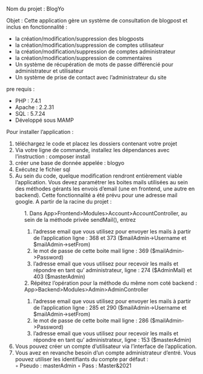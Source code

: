 Nom du projet : BlogYo <br/>

Objet : Cette application gère un système de consultation de blogpost et inclus en fonctionnalité :<br/>

<ul>
    <li> la création/modification/suppression des blogposts</li>
    <li> la création/modification/suppression de comptes utilisateur</li>
    <li> la création/modification/suppression de comptes administrateur</li>
    <li> la création/modification/suppression de commentaires</li>
    <li> Un système de récupération de mots de passe différencié pour administrateur et utilisateur</li>
    <li> Un système de prise de contact avec l’administrateur du site</li>
</ul>

pre requis :<br/>

<ul>
    <li> PHP : 7.4.1</li>
    <li> Apache : 2.2.31 </li>
    <li> SQL : 5.7.24 </li>
    <li> Développé sous MAMP </li>
</ul>

Pour installer l’application :<br/>

<ol>    
    <li>téléchargez le code et placez les dossiers contenant votre projet</li>
    <li>Via votre ligne de commande, installez les dépendances avec l’instruction : composer install</li>
    <li>créer une base de donnée appelée : blogyo</li>
    <li>Exécutez le fichier sql </li>
    <li>Au sein du code, quelque modification rendront entièrement viable l’application. Vous devez paramétrer les boites mails utilisées au sein des méthodes gérants les envois d’email (une en frontend, une autre en backend). Cette fonctionnalité a été prévu pour une adresse mail google. A partir de la racine du projet :</li>
        <ol> 
            1. Dans  App>Frontend>Modules>Account>AccountController, au sein de la méthode privée sendMail(), entrez
                <ol>
                    <li>l’adresse email que vous utilisez pour envoyer les mails à partir de l’application ligne : 368 et 373 ($mailAdmin->Username et $mailAdmin->setFrom)</li>
                    <li>le mot de passe de cette boite mail ligne : 369 ($mailAdmin->Password)</li>
                    <li>l’adresse email que vous utilisez pour recevoir les mails et répondre en tant qu’ administrateur, ligne : 274 ($AdminMail) et 403 ($masterAdmin)  </li>
                </ol>
            2. Répétez l’opération pour la méthode du même nom coté backend :  App>Backend>Modules>Admin>AdminController
                <ol>
                    <li>l’adresse email que vous utilisez pour envoyer les mails à partir de l’application ligne : 285 et 290  ($mailAdmin→Username et $mailAdmin->setFrom)</li>
                    <li>le mot de passe de cette boite mail ligne : 286 ($mailAdmin->Password)</li>
                    <li>l’adresse email que vous utilisez pour recevoir les mails et répondre en tant qu’ administrateur, ligne : 153 ($masterAdmin)</li>
                </ol>
        </ol>
    <li>Vous pouvez créer un compte d’utilisateur via l’interface de l’application.</li>
    <li>Vous avez en revanche besoin d’un compte administrateur d’entré. Vous pouvez utiliser les identifiants du compte par défaut :</li>
        ◦ Pseudo : masterAdmin
        ◦ Pass : Master&2021
</ol>
